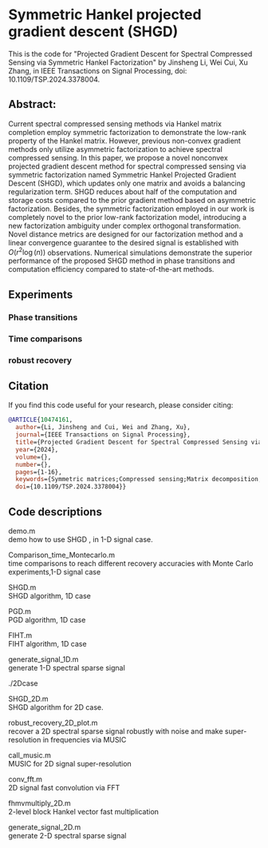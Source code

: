 # Symmetric Hankel projected gradient descent (SHGD)

This is the code for "Projected Gradient Descent for Spectral Compressed Sensing via Symmetric Hankel Factorization" by Jinsheng Li, Wei Cui, Xu Zhang, 
in IEEE Transactions on Signal Processing, doi: 10.1109/TSP.2024.3378004.
## Abstract:
Current spectral compressed sensing methods via Hankel matrix completion employ symmetric factorization to demonstrate the low-rank property of the Hankel matrix. However, previous non-convex gradient methods only utilize asymmetric factorization to achieve spectral compressed sensing. In this paper, we propose a novel nonconvex projected gradient descent method for spectral compressed sensing via symmetric factorization named Symmetric Hankel Projected Gradient Descent (SHGD), which updates only one matrix and avoids a balancing regularization term. SHGD reduces about half of the computation and storage costs compared to the prior gradient method based on asymmetric factorization. Besides, the symmetric factorization employed in our work is completely novel to the prior low-rank factorization model, introducing a new factorization ambiguity under complex orthogonal transformation. Novel distance metrics are designed for our factorization method and a linear convergence guarantee to the desired signal is established with $O (r^2\log(n))$ observations. Numerical simulations demonstrate the superior performance of the proposed SHGD method in phase transitions and computation efficiency compared to state-of-the-art methods.
## Experiments  
### Phase transitions  

###  Time comparisons

### robust recovery  

## Citation
If you find this code useful for your research, please consider citing:
```bibtex
@ARTICLE{10474161,
  author={Li, Jinsheng and Cui, Wei and Zhang, Xu},
  journal={IEEE Transactions on Signal Processing}, 
  title={Projected Gradient Descent for Spectral Compressed Sensing via Symmetric Hankel Factorization}, 
  year={2024},
  volume={},
  number={},
  pages={1-16},
  keywords={Symmetric matrices;Compressed sensing;Matrix decomposition;Sparse matrices;Costs;Gradient methods;Convergence;Spectral compressed sensing;Hankel matrix completion;symmetric matrix factorization},
  doi={10.1109/TSP.2024.3378004}}
```
## Code descriptions
demo.m  
demo how to use SHGD , in 1-D signal case. 

Comparison_time_Montecarlo.m   
time comparisons to reach different recovery accuracies with Monte Carlo experiments,1-D signal case   

SHGD.m  
SHGD algorithm, 1D case

PGD.m  
PGD algorithm, 1D case

FIHT.m   
FIHT algorithm, 1D case

generate_signal_1D.m   
generate 1-D spectral sparse signal

./2Dcase  

SHGD_2D.m    
SHGD algorithm for 2D case.

robust_recovery_2D_plot.m  
recover  a 2D spectral sparse signal  robustly with noise and make super-resolution in frequencies via MUSIC  

call_music.m  
MUSIC for 2D  signal super-resolution  

conv_fft.m  
2D signal fast convolution via FFT  

fhmvmultiply_2D.m  
2-level block Hankel vector fast multiplication  

generate_signal_2D.m  
generate 2-D spectral sparse signal

